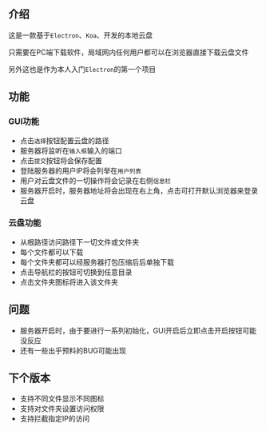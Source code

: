 ## 介绍

这是一款基于`Electron`、`Koa`、开发的本地云盘

只需要在PC端下载软件，局域网内任何用户都可以在浏览器直接下载云盘文件

另外这也是作为本人入门`Electron`的第一个项目





## 功能

### GUI功能

- 点击`选择`按钮配置云盘的路径
- 服务器将监听在`输入框`输入的端口
- 点击`提交`按钮将会保存配置
- 登陆服务器的用户IP将会列举在`用户列表`
- 用户对云盘文件的一切操作将会记录在右侧`信息栏`
- 服务器开启时，服务器地址将会出现在右上角，点击可打开默认浏览器来登录云盘



### 云盘功能

- 从根路径访问路径下一切文件或文件夹
- 每个文件都可以下载
- 每个文件夹都可以经服务器打包压缩后后单独下载
- 点击导航栏的按钮可切换到任意目录
- 点击文件夹图标将进入该文件夹





## 问题

- 服务器开启时，由于要进行一系列初始化，GUI开启后立即点击开启按钮可能没反应
- 还有一些出乎预料的BUG可能出现





## 下个版本

- 支持不同文件显示不同图标
- 支持对文件夹设置访问权限
- 支持拦截指定IP的访问